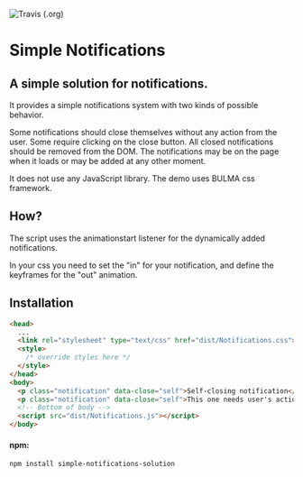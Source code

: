 ![Travis (.org)](https://img.shields.io/travis/pehaa/simple-notifications-solution.svg?style=for-the-badge)

# Simple Notifications

## A simple solution for notifications.

It provides a simple notifications system with two kinds of possible behavior.

Some notifications should close themselves without any action from the user. Some require clicking on the close button. All closed notifications should be removed from the DOM. The notifications may be on the page when it loads or may be added at any other moment.

It does not use any JavaScript library. The demo uses BULMA css framework.

## How?

The script uses the animationstart listener for the dynamically added notifications.

In your css you need to set the "in" for your notification, and define the keyframes for the "out" animation.

## Installation

```html
<head>
  ...
  <link rel="stylesheet" type="text/css" href="dist/Notifications.css">
  <style>
    /* override styles here */
  </style>
</head>
<body>
  <p class="notification" data-close="self">Self-closing notification</p>
  <p class="notification" data-close="self">This one needs user's action. <button class="delete" aria-label="close"></button></p>
  <!-- Bottom of body -->
  <script src="dist/Notifications.js"></script>
</body>
```

#### npm:
```bash
npm install simple-notifications-solution
```


